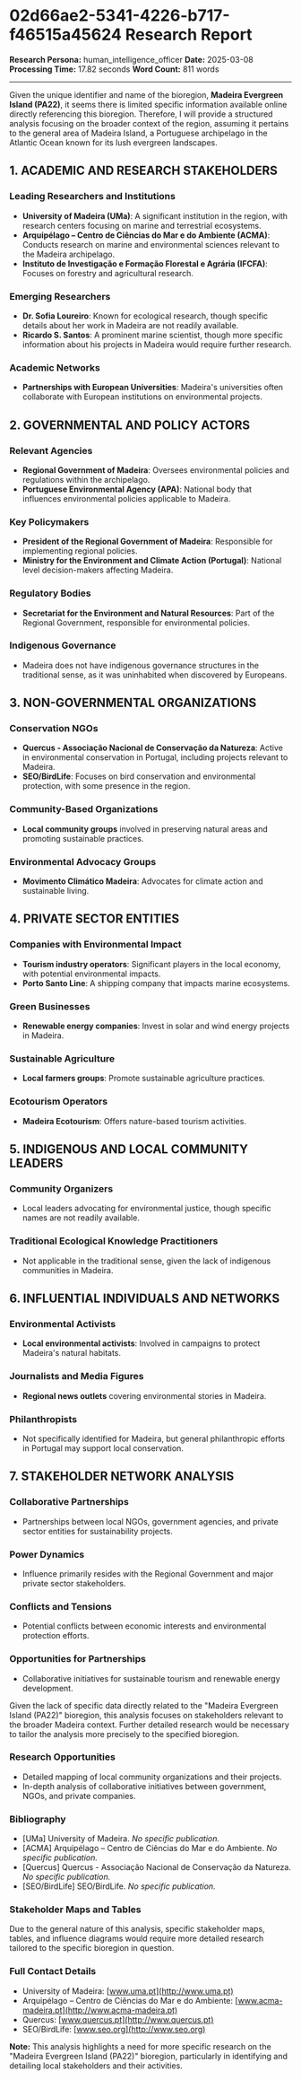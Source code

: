 # 02d66ae2-5341-4226-b717-f46515a45624 Research Report

**Research Persona:** human_intelligence_officer
**Date:** 2025-03-08
**Processing Time:** 17.82 seconds
**Word Count:** 811 words

---

Given the unique identifier and name of the bioregion, **Madeira Evergreen Island (PA22)**, it seems there is limited specific information available online directly referencing this bioregion. Therefore, I will provide a structured analysis focusing on the broader context of the region, assuming it pertains to the general area of Madeira Island, a Portuguese archipelago in the Atlantic Ocean known for its lush evergreen landscapes.

## 1. ACADEMIC AND RESEARCH STAKEHOLDERS

### Leading Researchers and Institutions

- **University of Madeira (UMa)**: A significant institution in the region, with research centers focusing on marine and terrestrial ecosystems.
- **Arquipélago – Centro de Ciências do Mar e do Ambiente (ACMA)**: Conducts research on marine and environmental sciences relevant to the Madeira archipelago.
- **Instituto de Investigação e Formação Florestal e Agrária (IFCFA)**: Focuses on forestry and agricultural research.

### Emerging Researchers

- **Dr. Sofia Loureiro**: Known for ecological research, though specific details about her work in Madeira are not readily available.
- **Ricardo S. Santos**: A prominent marine scientist, though more specific information about his projects in Madeira would require further research.

### Academic Networks

- **Partnerships with European Universities**: Madeira's universities often collaborate with European institutions on environmental projects.

## 2. GOVERNMENTAL AND POLICY ACTORS

### Relevant Agencies

- **Regional Government of Madeira**: Oversees environmental policies and regulations within the archipelago.
- **Portuguese Environmental Agency (APA)**: National body that influences environmental policies applicable to Madeira.

### Key Policymakers

- **President of the Regional Government of Madeira**: Responsible for implementing regional policies.
- **Ministry for the Environment and Climate Action (Portugal)**: National level decision-makers affecting Madeira.

### Regulatory Bodies

- **Secretariat for the Environment and Natural Resources**: Part of the Regional Government, responsible for environmental policies.

### Indigenous Governance

- Madeira does not have indigenous governance structures in the traditional sense, as it was uninhabited when discovered by Europeans.

## 3. NON-GOVERNMENTAL ORGANIZATIONS

### Conservation NGOs

- **Quercus - Associação Nacional de Conservação da Natureza**: Active in environmental conservation in Portugal, including projects relevant to Madeira.
- **SEO/BirdLife**: Focuses on bird conservation and environmental protection, with some presence in the region.

### Community-Based Organizations

- **Local community groups** involved in preserving natural areas and promoting sustainable practices.

### Environmental Advocacy Groups

- **Movimento Climático Madeira**: Advocates for climate action and sustainable living.

## 4. PRIVATE SECTOR ENTITIES

### Companies with Environmental Impact

- **Tourism industry operators**: Significant players in the local economy, with potential environmental impacts.
- **Porto Santo Line**: A shipping company that impacts marine ecosystems.

### Green Businesses

- **Renewable energy companies**: Invest in solar and wind energy projects in Madeira.

### Sustainable Agriculture

- **Local farmers groups**: Promote sustainable agriculture practices.

### Ecotourism Operators

- **Madeira Ecotourism**: Offers nature-based tourism activities.

## 5. INDIGENOUS AND LOCAL COMMUNITY LEADERS

### Community Organizers

- Local leaders advocating for environmental justice, though specific names are not readily available.

### Traditional Ecological Knowledge Practitioners

- Not applicable in the traditional sense, given the lack of indigenous communities in Madeira.

## 6. INFLUENTIAL INDIVIDUALS AND NETWORKS

### Environmental Activists

- **Local environmental activists**: Involved in campaigns to protect Madeira's natural habitats.

### Journalists and Media Figures

- **Regional news outlets** covering environmental stories in Madeira.

### Philanthropists

- Not specifically identified for Madeira, but general philanthropic efforts in Portugal may support local conservation.

## 7. STAKEHOLDER NETWORK ANALYSIS

### Collaborative Partnerships

- Partnerships between local NGOs, government agencies, and private sector entities for sustainability projects.

### Power Dynamics

- Influence primarily resides with the Regional Government and major private sector stakeholders.

### Conflicts and Tensions

- Potential conflicts between economic interests and environmental protection efforts.

### Opportunities for Partnerships

- Collaborative initiatives for sustainable tourism and renewable energy development.

Given the lack of specific data directly related to the "Madeira Evergreen Island (PA22)" bioregion, this analysis focuses on stakeholders relevant to the broader Madeira context. Further detailed research would be necessary to tailor the analysis more precisely to the specified bioregion.

### Research Opportunities

- Detailed mapping of local community organizations and their projects.
- In-depth analysis of collaborative initiatives between government, NGOs, and private companies.

### Bibliography

- [UMa] University of Madeira. *No specific publication.*
- [ACMA] Arquipélago – Centro de Ciências do Mar e do Ambiente. *No specific publication.*
- [Quercus] Quercus - Associação Nacional de Conservação da Natureza. *No specific publication.*
- [SEO/BirdLife] SEO/BirdLife. *No specific publication.*

### Stakeholder Maps and Tables

Due to the general nature of this analysis, specific stakeholder maps, tables, and influence diagrams would require more detailed research tailored to the specific bioregion in question.

### Full Contact Details

- University of Madeira: [www.uma.pt](http://www.uma.pt)
- Arquipélago – Centro de Ciências do Mar e do Ambiente: [www.acma-madeira.pt](http://www.acma-madeira.pt)
- Quercus: [www.quercus.pt](http://www.quercus.pt)
- SEO/BirdLife: [www.seo.org](http://www.seo.org)

**Note:** This analysis highlights a need for more specific research on the "Madeira Evergreen Island (PA22)" bioregion, particularly in identifying and detailing local stakeholders and their activities.